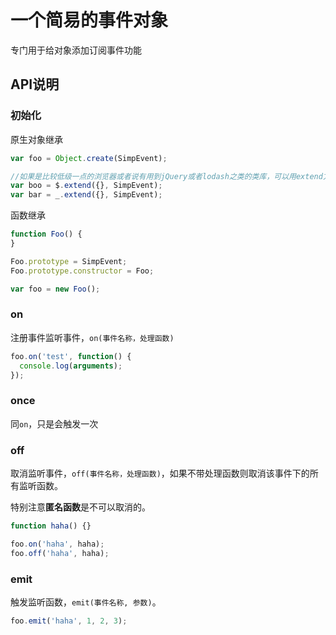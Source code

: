 # 一个简易的事件对象

专门用于给对象添加订阅事件功能

## API说明

### 初始化

原生对象继承

```js
var foo = Object.create(SimpEvent);

//如果是比较低级一点的浏览器或者说有用到jQuery或者lodash之类的类库，可以用extend方法
var boo = $.extend({}, SimpEvent);
var bar = _.extend({}, SimpEvent);
```

函数继承
```js
function Foo() {
}

Foo.prototype = SimpEvent;
Foo.prototype.constructor = Foo;

var foo = new Foo();
```


### on

注册事件监听事件，`on(事件名称，处理函数)`

```js
foo.on('test', function() {
  console.log(arguments);
});
```

### once

同`on`，只是会触发一次

### off

取消监听事件，`off(事件名称，处理函数)`，如果不带处理函数则取消该事件下的所有监听函数。

特别注意**匿名函数**是不可以取消的。

```js
function haha() {}

foo.on('haha', haha);
foo.off('haha', haha);
```

### emit

触发监听函数，`emit(事件名称, 参数)`。

```js
foo.emit('haha', 1, 2, 3);
```
